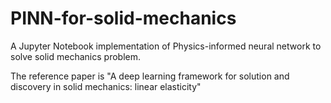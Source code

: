 # PINN-for-solid-mechanics


A Jupyter Notebook implementation of Physics-informed neural network to solve solid mechanics problem. 

The reference paper is "A deep learning framework for solution and discovery in solid
mechanics: linear elasticity"
